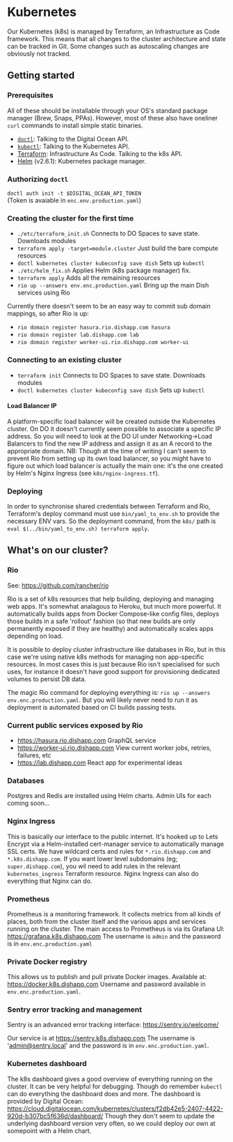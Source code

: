 # Kubernetes

Our Kubernetes (k8s) is managed by Terraform, an Infrastructure as Code framework. This
means that all changes to the cluster architecture and state can be tracked in Git. Some
changes such as autoscaling changes are obviously not tracked.

## Getting started
### Prerequisites
All of these should be installable through your OS's standard package manager (Brew, Snaps, PPAs).
However, most of these also have oneliner `curl` commands to install simple static binaries.

  * [`doctl`](https://github.com/digitalocean/doctl): Talking to the Digital Ocean API. 
  * [`kubectl`](https://kubernetes.io/docs/tasks/tools/install-kubectl/): Talking to the Kubernetes API. 
  * [Terraform](https://learn.hashicorp.com/terraform/getting-started/install.html): Infrastructure As Code. Talking to the k8s API.
  * [Helm](https://helm.sh/docs/intro/install/) (v2.6.1): Kubernetes package manager.

### Authorizing `doctl`
`doctl auth init -t $DIGITAL_OCEAN_API_TOKEN`    
(Token is avaiable in `enc.env.production.yaml`)

### Creating the cluster for the first time
  * `./etc/terraform_init.sh` Connects to DO Spaces to save state. Downloads modules
  * `terraform apply -target=module.cluster` Just build the bare compute resources
  * `doctl kubernetes cluster kubeconfig save dish` Sets up `kubectl`
  *  `./etc/helm_fix.sh` Applies Helm (k8s package manager) fix.
  * `terraform apply` Adds all the remaining resources
  * `rio up --answers env.enc.production.yaml` Bring up the main Dish services using Rio

Currently there doesn't seem to be an easy way to commit sub domain mappings, so after
Rio is up:
  * `rio domain register hasura.rio.dishapp.com hasura`
  * `rio domain register lab.dishapp.com lab`
  * `rio domain register worker-ui.rio.dishapp.com worker-ui`

### Connecting to an existing cluster
  * `terraform init` Connects to DO Spaces to save state. Downloads modules
  * `doctl kubernetes cluster kubeconfig save dish` Sets up `kubectl`

#### Load Balancer IP
A platform-specific load balancer will be created outside the Kubernetes cluster. On DO it
doesn't currently seem possible to associate a specific IP address. So you will need to look
at the DO UI under Networking->Load Balancers to find the new IP address and assign it as an
A record to the appropriate domain. NB: Though at the time of writing I can't seem to
prevent Rio from setting up its own load balancer, so you might have to figure out which
load balancer is actually the main one: it's the one created by Helm's Nginx Ingress
(see `k8s/nginx-ingress.tf`).

### Deploying
In order to synchronise shared credentials between Terraform and Rio, Terraform's
deploy command must use `bin/yaml_to_env.sh` to provide the necessary ENV vars. So the
deployment command, from the `k8s/` path is `eval $(../bin/yaml_to_env.sh) terraform apply`.

## What's on our cluster?

### Rio
See: https://github.com/rancher/rio

Rio is a set of k8s resources that help building, deploying and managing web apps. It's somewhat
analagous to Heroku, but much more powerful. It automatically builds apps from Docker Compose-like config files, deploys those builds in a safe 'rollout' fashion (so that new builds are only permanently exposed if they are healthy) and automatically scales apps depending on load.

It is possible to deploy cluster infrastructure like databases in Rio, but in this case
we're using native k8s methods for managing non app-specific resources. In most cases this
is just because Rio isn't specialised for such uses, for instance it doesn't have good
support for provisioning dedicated volumes to persist DB data.

The magic Rio command for deploying everything is:
`rio up --answers env.enc.production.yaml`. But you will likely never need to run it as
deployment is automated based on CI builds passing tests.

### Current public services exposed by Rio

  * https://hasura.rio.dishapp.com GraphQL service
  * https://worker-ui.rio.dishapp.com View current worker jobs, retries, failures, etc
  * https://lab.dishapp.com React app for experimental ideas

### Databases

Postgres and Redis are installed using Helm charts. Admin UIs for each coming soon...

### Nginx Ingress

This is basically our interface to the public internet. It's hooked up
to Lets Encrypt via a Helm-installed cert-manager service to automatically manage SSL certs.
We have wildcard certs and rules for `*.rio.dishapp.com` and `*.k8s.dishapp.com`. If you want
lower level subdomains (eg; `super.dishapp.com`), you wil need to add rules in the relevant
`kubernetes_ingress` Terraform resource. Nginx Ingress can also do everything that Nginx can do.

### Prometheus
Prometheus is a monitoring framework. It collects metrics from all kinds of places, both from
the cluster itself and the various apps and services running on the cluster. The main access
to Prometheus is via its Grafana UI: https://grafana.k8s.dishapp.com The username is `admin`
and the password is in `env.enc.production.yaml`

### Private Docker registry
This allows us to publish and pull private Docker images. Available at:
https://docker.k8s.dishapp.com Username and password available in `env.enc.production.yaml`.

### Sentry error tracking and management
Sentry is an advanced error tracking interface: https://sentry.io/welcome/

Our service is at https://sentry.k8s.dishapp.com The username is 'admin@sentry.local'
and the password is in `env.enc.production.yaml`.

### Kubernetes dashboard
The k8s dashboard gives a good overview of everything running on the cluster. It can be
very helpful for debugging. Though do remember `kubectl` can do everything the dashboard
does and more. The dashboard is provided by Digital Ocean:
https://cloud.digitalocean.com/kubernetes/clusters/f2db42e5-2407-4422-920d-b307bc5f636d/dashboard/ Though they don't seem to update the underlying dashboard version very often, so
we could deploy our own at somepoint with a Helm chart.
